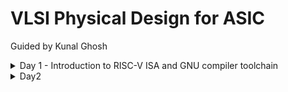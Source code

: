 # VLSI Physical Design for ASIC
Guided by Kunal Ghosh
<details>
<summary>Day 1 - Introduction to RISC-V ISA and GNU compiler toolchain</summary>
  
## Introduction to RISC-V basic keywords

+ Instruction Set Architecture (ISA)
+ Reduced Instruction Set Computing (RISC V)
+ RTL Implementation

## From Apps to Hardware

+ Application Software
+ System Software
  - Operating system
  - Compiler
  - Assembler
+ Hardware
+ Hardware Description Language
  - synthesis of RTL
 
## Detailed Description Of Course Content

+ Pseudo Instructions
+ Base Integer Instructions (representation RV64I)
+ Multiply extension (RV64M)
+ Single and Double precision floating point extension (RV64F and RV64D)
+ Application Binary Interface (ABI)
+ Memory allocation and Stack pointer

## Labwork
  
### Task 1: C program using GCC and Spike simulation

![Image](https://github.com/mauriya0202/pes_asic_class/assets/112739882/895b2af0-944c-43c9-a9b9-b110223f246d)

![W](https://github.com/mauriya0202/pes_asic_class/assets/112739882/b2a7294a-ee58-4871-8890-1a94d676de48)




### Task 2: Debugging ALP

+ O1

![W](https://github.com/mauriya0202/pes_asic_class/assets/112739882/4bde14fc-eea8-408d-835f-b212ce06a037)


+ Ofast

![W](https://github.com/mauriya0202/pes_asic_class/assets/112739882/c23e717c-707f-4b72-a20f-fff7bfbfc44c)


- Debugging for Ofast

![W](https://github.com/mauriya0202/pes_asic_class/assets/112739882/6ae1e6f1-b476-4233-855d-f06b1de6c77e)


![W](https://github.com/mauriya0202/pes_asic_class/assets/112739882/f6f0fc39-6a8d-40eb-89a6-dd702435a96e)

## Integer Number representation

### Task 3: Signed and Unsigned numbers

![W](https://github.com/mauriya0202/pes_asic_class/assets/112739882/64fbde5d-ad02-4ca9-8516-3fa2d9cde02f)


![W](https://github.com/mauriya0202/pes_asic_class/assets/112739882/f8b491af-3adb-4507-a910-ed7ac02c3830)

</details>
<details>
<summary>Day2</summary>

### Task 1: Sum 1 to n using ASM

![image](https://github.com/mauriya0202/pes_asic_class/assets/112739882/89d6a292-d6ff-4099-847d-906f05273053)


Task 2:
</details>

